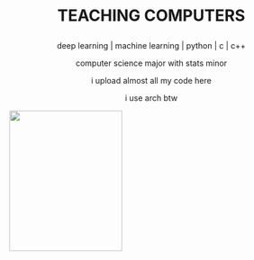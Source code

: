 # <p align='center'> TEACHING COMPUTERS </p> #


<p align='center'>
deep learning | machine learning | python | c | c++<br /> 
</p>

<p align='center'>
computer science major with stats minor <br />
</p>
<p align='center'>
i upload almost all my code here <br />
</p>
<p align='center'>
i use arch btw <br />
</p>

<img src="![img8831_1200xx4864-3648-304-0](https://github.com/wettestsock/wettestsock/assets/119987092/4b727433-c564-45a1-82cf-417a8288593b)" width="200" height="250">
